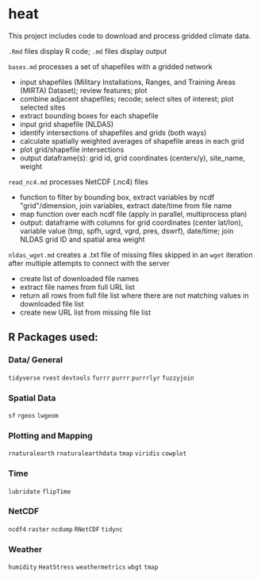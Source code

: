 # heat

This project includes code to download and process gridded climate data.

`.Rmd` files display R code; `.md` files display output

`bases.md` processes a set of shapefiles with a gridded network
- input shapefiles (Military Installations, Ranges, and Training Areas (MIRTA) Dataset); review features; plot
- combine adjacent shapefiles; recode; select sites of interest; plot selected sites
- extract bounding boxes for each shapefile
- input grid shapefile (NLDAS)
- identify intersections of shapefiles and grids (both ways)
- calculate spatially weighted averages of shapefile areas in each grid
- plot grid/shapefile intersections
- output dataframe(s): grid id, grid coordinates (centerx/y), site_name, weight

`read_nc4.md` processes NetCDF (.nc4) files

- function to filter by bounding box, extract variables by ncdf "grid"/dimension, join variables, extract date/time from file name
- map function over each ncdf file (apply in parallel, multiprocess plan)
- output: dataframe with columns for grid coordinates (center lat/lon), variable value (tmp, spfh, ugrd, vgrd, pres, dswrf), date/time; join NLDAS grid ID and spatial area weight

`nldas_wget.md` creates a .txt file of missing files skipped in an `wget` iteration after multiple attempts to connect with the server

- create list of downloaded file names
- extract file names from full URL list
- return all rows from full file list where there are not matching values in downloaded file list
- create new URL list from missing file list


## R Packages used: 

### Data/ General
`tidyverse`
`rvest`
`devtools`
`furrr`
`purrr`
`purrrlyr`
`fuzzyjoin`

### Spatial Data
`sf`
`rgeos`
`lwgeom`

### Plotting and Mapping
`rnaturalearth`
`rnaturalearthdata`
`tmap`
`viridis`
`cowplot`

### Time
`lubridate`
`flipTime`

### NetCDF
`ncdf4`
`raster`
`ncdump`
`RNetCDF`
`tidync`

### Weather
`humidity`
`HeatStress`
`weathermetrics`
`wbgt`
`tmap`












